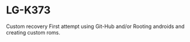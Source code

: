# LG-K373
Custom recovery
First attempt using Git-Hub and/or Rooting androids and creating custom roms.

